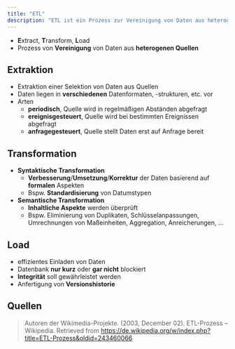 ```yaml
---
title: "ETL"
description: "ETL ist ein Prozess zur Vereinigung von Daten aus heterogenen Quellen. Extraktion selektiert Daten, Transformation verbessert und korrigiert sie, Load lädt sie effizient. Arten der Extraktion sind periodisch, ereignisgesteuert und anfragegesteuert. Ziel ist Datenintegration für Analyse."
---
```


- **E**xtract, **T**ransform, **L**oad
- Prozess von **Vereinigung** von Daten aus **heterogenen Quellen**

## Extraktion
- Extraktion einer Selektion von Daten aus Quellen
- Daten liegen in **verschiedenen** Datenformaten, -strukturen, etc. vor
- Arten
	- **periodisch**, Quelle wird in regelmäßigen Abständen abgefragt
	- **ereignisgesteuert**, Quelle wird bei bestimmten Ereignissen abgefragt
	- **anfragegesteuert**, Quelle stellt Daten erst auf Anfrage bereit

## Transformation
- **Syntaktische Transformation**
	- **Verbesserung**/**Umsetzung**/**Korrektur** der Daten basierend auf **formalen** Aspekten
	- Bspw. **Standardisierung** von Datumstypen
- **Semantische Transformation**
	- **Inhaltliche Aspekte** werden überprüft
	- Bspw. Eliminierung von Duplikaten, Schlüsselanpassungen, Umrechnungen von Maßeinheiten, Aggregation, Anreicherungen, ...
## Load
- effizientes Einladen von Daten
- Datenbank **nur kurz** oder **gar nicht** blockiert
- **Integrität** soll gewährleistet werden
- Anfertigung von **Versionshistorie**
## Quellen

> Autoren der Wikimedia-Projekte. (2003, December 02). ETL-Prozess – Wikipedia. Retrieved from https://de.wikipedia.org/w/index.php?title=ETL-Prozess&oldid=243460066
